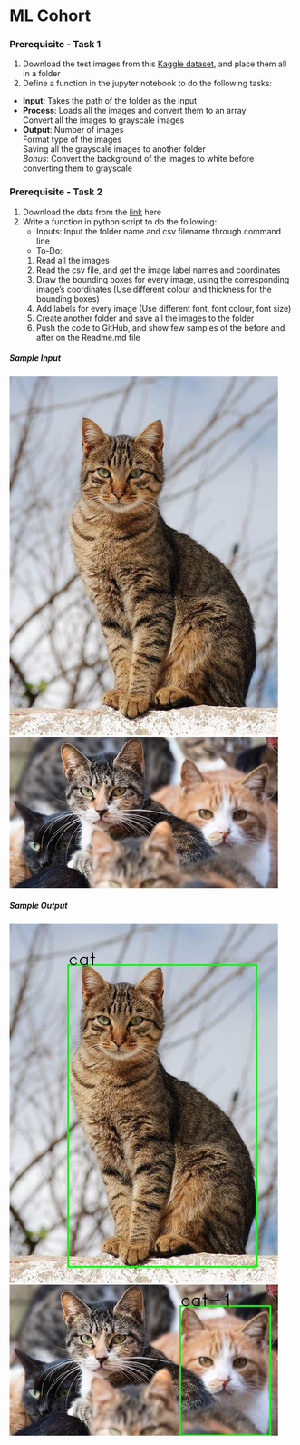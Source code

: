 # ML Cohort

### Prerequisite - Task 1

1. Download the test images from this [Kaggle dataset](https://www.kaggle.com/mbkinaci/fruit-images-for-object-detection), and place them all in a folder
2. Define a function in the jupyter notebook to do the following tasks:

- **Input**:
  Takes the path of the folder as the input
  <br>
- **Process**:
  Loads all the images and convert them to an array<br>Convert all the images to grayscale images
  <br>
- **Output**:
  Number of images <br>Format type of the images<br>Saving all the grayscale images to another folder
  <br>
  _Bonus_:
  Convert the background of the images to white before converting them to grayscale
  <br>

### Prerequisite - Task 2

<ol>
<li>Download the data from the <a href="https://drive.google.com/drive/folders/1KZ5sVLpEMqt4I4Yj3Sg8BAVJQ-5h9Nyw">link</a> here</li>
<li>Write a function in python script to do the following:

- Inputs: Input the folder name and csv filename through command line
- To-Do:</li>
 <ol>
 <li>Read all the images</li>
 <li>Read the csv file, and get the image label names and coordinates</li>
 <li>Draw the bounding boxes for every image, using the
corresponding image’s coordinates (Use different colour and
thickness for the bounding boxes)</li>
 <li>Add labels for every image (Use different font, font colour, font
size)</li>
 <li>Create another folder and save all the images to the folder</li>
 <li>Push the code to GitHub, and show few samples of the before and after on the Readme.md file</li>
</ol>
</ol>

##### Sample Input

<img src="task2/cat/cats_000.jpg" alt="Input Image">
<img src="task2/cat/cats_007.jpg" alt="Input Image">

##### Sample Output

<img src="task2/results/cat/bounded_cats_000.jpg" alt="Input Image">
<img src="task2/results/cat/bounded_cats_007.jpg" alt="Input Image">
